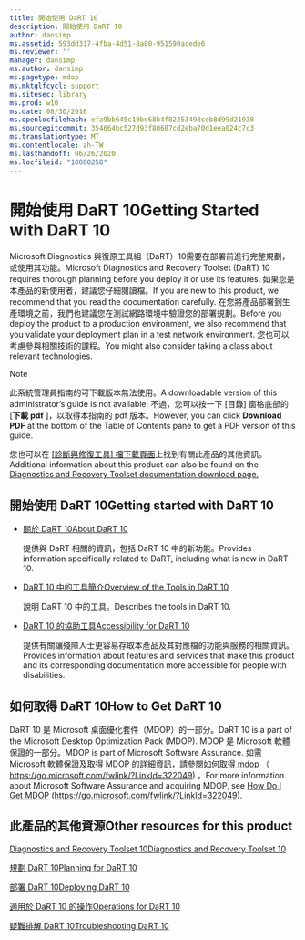 ```yaml
---
title: 開始使用 DaRT 10
description: 開始使用 DaRT 10
author: dansimp
ms.assetid: 593dd317-4fba-4d51-8a80-951590acede6
ms.reviewer: ''
manager: dansimp
ms.author: dansimp
ms.pagetype: mdop
ms.mktglfcycl: support
ms.sitesec: library
ms.prod: w10
ms.date: 08/30/2016
ms.openlocfilehash: efa9bb645c19be68b4f82253498ceb8d99d21938
ms.sourcegitcommit: 354664bc527d93f80687cd2eba70d1eea024c7c3
ms.translationtype: MT
ms.contentlocale: zh-TW
ms.lasthandoff: 06/26/2020
ms.locfileid: "10800258"
---
```

# <span data-ttu-id="79a8c-103">開始使用 DaRT 10</span><span class="sxs-lookup"><span data-stu-id="79a8c-103">Getting Started with DaRT 10</span></span>


<span data-ttu-id="79a8c-104">Microsoft Diagnostics 與復原工具組（DaRT）10需要在部署前進行完整規劃，或使用其功能。</span><span class="sxs-lookup"><span data-stu-id="79a8c-104">Microsoft Diagnostics and Recovery Toolset (DaRT) 10 requires thorough planning before you deploy it or use its features.</span></span> <span data-ttu-id="79a8c-105">如果您是本產品的新使用者，建議您仔細閱讀檔。</span><span class="sxs-lookup"><span data-stu-id="79a8c-105">If you are new to this product, we recommend that you read the documentation carefully.</span></span> <span data-ttu-id="79a8c-106">在您將產品部署到生產環境之前，我們也建議您在測試網路環境中驗證您的部署規劃。</span><span class="sxs-lookup"><span data-stu-id="79a8c-106">Before you deploy the product to a production environment, we also recommend that you validate your deployment plan in a test network environment.</span></span> <span data-ttu-id="79a8c-107">您也可以考慮參與相關技術的課程。</span><span class="sxs-lookup"><span data-stu-id="79a8c-107">You might also consider taking a class about relevant technologies.</span></span> 

>[!NOTE]
> <span data-ttu-id="79a8c-108">此系統管理員指南的可下載版本無法使用。</span><span class="sxs-lookup"><span data-stu-id="79a8c-108">A downloadable version of this administrator’s guide is not available.</span></span> <span data-ttu-id="79a8c-109">不過，您可以按一下 [目錄] 窗格底部的 [**下載 pdf** ]，以取得本指南的 pdf 版本。</span><span class="sxs-lookup"><span data-stu-id="79a8c-109">However, you can click **Download PDF** at the bottom of the Table of Contents pane to get a PDF version of this guide.</span></span>
>
><span data-ttu-id="79a8c-110">您也可以在 [[診斷與修復工具] 檔下載頁面](https://www.microsoft.com/download/details.aspx?id=27754)上找到有關此產品的其他資訊。</span><span class="sxs-lookup"><span data-stu-id="79a8c-110">Additional information about this product can also be found on the [Diagnostics and Recovery Toolset documentation download page.](https://www.microsoft.com/download/details.aspx?id=27754)</span></span>
 

## <span data-ttu-id="79a8c-111">開始使用 DaRT 10</span><span class="sxs-lookup"><span data-stu-id="79a8c-111">Getting started with DaRT 10</span></span>


-   [<span data-ttu-id="79a8c-112">關於 DaRT 10</span><span class="sxs-lookup"><span data-stu-id="79a8c-112">About DaRT 10</span></span>](about-dart-10.md)

    <span data-ttu-id="79a8c-113">提供與 DaRT 相關的資訊，包括 DaRT 10 中的新功能。</span><span class="sxs-lookup"><span data-stu-id="79a8c-113">Provides information specifically related to DaRT, including what is new in DaRT 10.</span></span>

-   [<span data-ttu-id="79a8c-114">DaRT 10 中的工具簡介</span><span class="sxs-lookup"><span data-stu-id="79a8c-114">Overview of the Tools in DaRT 10</span></span>](overview-of-the-tools-in-dart-10.md)

    <span data-ttu-id="79a8c-115">說明 DaRT 10 中的工具。</span><span class="sxs-lookup"><span data-stu-id="79a8c-115">Describes the tools in DaRT 10.</span></span>

-   [<span data-ttu-id="79a8c-116">DaRT 10 的協助工具</span><span class="sxs-lookup"><span data-stu-id="79a8c-116">Accessibility for DaRT 10</span></span>](accessibility-for-dart-10.md)

    <span data-ttu-id="79a8c-117">提供有關讓殘障人士更容易存取本產品及其對應檔的功能與服務的相關資訊。</span><span class="sxs-lookup"><span data-stu-id="79a8c-117">Provides information about features and services that make this product and its corresponding documentation more accessible for people with disabilities.</span></span>

## <span data-ttu-id="79a8c-118">如何取得 DaRT 10</span><span class="sxs-lookup"><span data-stu-id="79a8c-118">How to Get DaRT 10</span></span>


<span data-ttu-id="79a8c-119">DaRT 10 是 Microsoft 桌面優化套件（MDOP）的一部分。</span><span class="sxs-lookup"><span data-stu-id="79a8c-119">DaRT 10 is a part of the Microsoft Desktop Optimization Pack (MDOP).</span></span> <span data-ttu-id="79a8c-120">MDOP 是 Microsoft 軟體保證的一部分。</span><span class="sxs-lookup"><span data-stu-id="79a8c-120">MDOP is part of Microsoft Software Assurance.</span></span> <span data-ttu-id="79a8c-121">如需 Microsoft 軟體保證及取得 MDOP 的詳細資訊，請參閱[如何取得 mdop](https://go.microsoft.com/fwlink/?LinkId=322049) （ https://go.microsoft.com/fwlink/?LinkId=322049) 。</span><span class="sxs-lookup"><span data-stu-id="79a8c-121">For more information about Microsoft Software Assurance and acquiring MDOP, see [How Do I Get MDOP](https://go.microsoft.com/fwlink/?LinkId=322049) (https://go.microsoft.com/fwlink/?LinkId=322049).</span></span>

## <a href="" id="other-resources-for-this-product-"></a><span data-ttu-id="79a8c-122">此產品的其他資源</span><span class="sxs-lookup"><span data-stu-id="79a8c-122">Other resources for this product</span></span>


[<span data-ttu-id="79a8c-123">Diagnostics and Recovery Toolset 10</span><span class="sxs-lookup"><span data-stu-id="79a8c-123">Diagnostics and Recovery Toolset 10</span></span>](index.md)

[<span data-ttu-id="79a8c-124">規劃 DaRT 10</span><span class="sxs-lookup"><span data-stu-id="79a8c-124">Planning for DaRT 10</span></span>](planning-for-dart-10.md)

[<span data-ttu-id="79a8c-125">部署 DaRT 10</span><span class="sxs-lookup"><span data-stu-id="79a8c-125">Deploying DaRT 10</span></span>](deploying-dart-10.md)

[<span data-ttu-id="79a8c-126">適用於 DaRT 10 的操作</span><span class="sxs-lookup"><span data-stu-id="79a8c-126">Operations for DaRT 10</span></span>](operations-for-dart-10.md)

[<span data-ttu-id="79a8c-127">疑難排解 DaRT 10</span><span class="sxs-lookup"><span data-stu-id="79a8c-127">Troubleshooting DaRT 10</span></span>](troubleshooting-dart-10.md)

 

 





